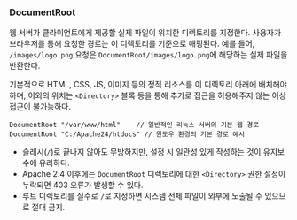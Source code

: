 ### DocumentRoot

웹 서버가 클라이언트에게 제공할 실제 파일이 위치한 디렉토리를 지정한다. 사용자가 브라우저를 통해 요청한 경로는 이 디렉토리를 기준으로 매핑된다. 예를 들어, `/images/logo.png` 요청은 `DocumentRoot/images/logo.png`에 해당하는 실제 파일을 반환한다.

기본적으로 HTML, CSS, JS, 이미지 등의 정적 리소스를 이 디렉토리 아래에 배치해야 하며, 이외의 위치는 `<Directory>` 블록 등을 통해 추가로 접근을 허용해주지 않는 이상 접근이 불가능하다.

```
DocumentRoot "/var/www/html"    // 일반적인 리눅스 서버의 기본 웹 경로
DocumentRoot "C:/Apache24/htdocs" // 윈도우 환경의 기본 경로 예시
```

- 슬래시(`/`)로 끝나지 않아도 무방하지만, 설정 시 일관성 있게 작성하는 것이 유지보수에 유리하다.
- Apache 2.4 이후에는 `DocumentRoot` 디렉토리에 대한 `<Directory>` 권한 설정이 누락되면 403 오류가 발생할 수 있다.
- 루트 디렉토리를 실수로 `/`로 지정하면 시스템 전체 파일이 외부에 노출될 수 있으므로 절대 금지.